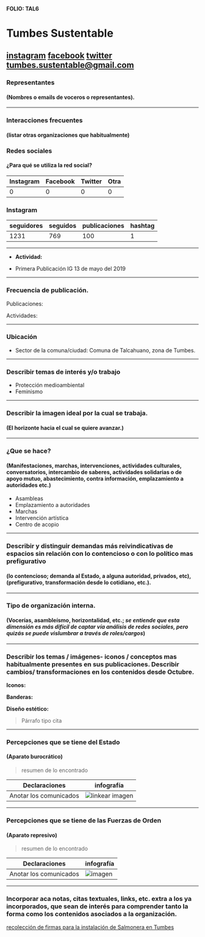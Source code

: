 #### FOLIO: TAL6
# Tumbes Sustentable 

[instagram](https://www.instagram.com/tumbes.sustentable/)
[facebook](https://www.facebook.com/Tumbes.sustentable)
[twitter]()
<tumbes.sustentable@gmail.com>
---

### Representantes
#### (Nombres o emails de voceros o representantes).

---
### Interacciones frecuentes
#### (listar otras organizaciones que habitualmente)

### Redes sociales
#### ¿Para qué se utiliza la red social?
| Instagram | Facebook | Twitter | Otra 
|---|---|---|---|
|0|0|0|0|

### **Instagram**
| seguidores | seguidos | publicaciones | hashtag |
|---|---|---|---|
|1231|769|100|1|

---

* **Actividad:**   

* Primera Publicación IG 13 de mayo del 2019

---
### Frecuencia de publicación.

Publicaciones:

Actividades:

---
### Ubicación
* Sector de la comuna/ciudad: Comuna de Talcahuano, zona de Tumbes. 

---
### Describir temas de interés y/o trabajo

* Protección medioambiental
* Feminismo

---
### Describir la imagen ideal por la cual se trabaja.
#### (El horizonte hacia el cual se quiere avanzar.)

---
### ¿Que se hace?
#### (Manifestaciones, marchas, intervenciones, actividades culturales, conversatorios, intercambio de saberes, actividades solidarias o de apoyo mutuo, abastecimiento, contra información, emplazamiento a autoridades etc.)

* Asambleas 
* Emplazamiento a autoridades
* Marchas
* Intervención artística
* Centro de acopio 

---
### Describir y distinguir demandas más reivindicativas de espacios sin relación con lo contencioso o con lo político mas prefigurativo
#### (lo contencioso; demanda al Estado, a alguna autoridad, privados, etc), (prefigurativo, transformación desde lo cotidiano, etc.).

---
### Tipo de organización interna.
#### (Vocerías, asambleísmo, horizontalidad, etc.; *se entiende que esta dimensión es más difícil de captar vía análisis de redes sociales, pero quizás se puede vislumbrar a través de roles/cargos*)

---
### Describir los temas / imágenes- iconos / conceptos mas habitualmente presentes en sus publicaciones. Describir cambios/ transformaciones en los contenidos desde Octubre.

**Iconos:**

**Banderas:**

**Diseño estético:**

> Párrafo tipo cita 

---
### Percepciones que se tiene del Estado
#### (Aparato burocrático)
> resumen de lo encontrado

| Declaraciones | infografía | 
|---|---|
|Anotar los comunicados | ![linkear imagen]() |

---
### Percepciones que se tiene de las Fuerzas de Orden
#### (Aparato represivo)
> resumen de lo encontrado

| Declaraciones | infografía | 
|---|---|
|Anotar los comunicados | ![imagen]() |


---
### Incorporar aca notas, citas textuales, links, etc. extra a los ya incorporados, que sean de interés para comprender tanto la forma como los contenidos asociados a la organización.

[recolección de firmas para la instalación de Salmonera en Tumbes](https://www.change.org/p/sgiacamang-gastonsaavedra-felix-gonzalezg-delannaysmario-evitemos-la-instalación-de-salmonera-en-tumbes-talcahuano?recruiter=306611825&utm_source=share_petition&utm_campaign=psf_combo_share_initial&utm_medium=whatsapp&utm_content=washarecopy_16889635_es-ES%3Av7&recruited_by_id=de5774b0-05ae-11e5-816b-8591ebaba262)